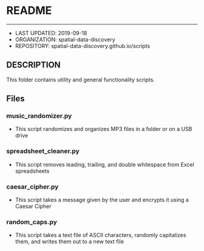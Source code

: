 # README
--------
* LAST UPDATED: 2019-09-18
* ORGANIZATION: spatial-data-discovery
* REPOSITORY: spatial-data-discovery.github.io/scripts

## DESCRIPTION
This folder contains utility and general functionality scripts.

## Files

### music_randomizer.py
* This script randomizes and organizes MP3 files in a folder or on a USB drive

### spreadsheet_cleaner.py
* This script removes leading, trailing, and double whitespace from Excel spreadsheets

### caesar_cipher.py
* This script takes a message given by the user and encrypts it using a Caesar Cipher

### random_caps.py
* This script takes a text file of ASCII characters, randomly capitalizes them,
  and writes them out to a new text file
